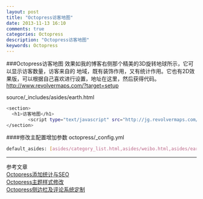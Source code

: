 ```yaml
---
layout: post
title: "Octopress访客地图"
date: 2013-11-13 16:10
comments: true
categories: Octopress
description: "Octopress访客地图"
keywords: Octopress
---
```



###Octopress访客地图
效果如我的博客右侧那个精美的3D旋转地球所示，它可以显示访客数量，访客来自的 地域，既有装饰作用，又有统计作用。它也有2D效果版，可以根据自己喜欢进行设置，地址在这里，然后获得代码。  
http://www.revolvermaps.com/?target=setup  


source/_includes/asides/earth.html
```bash
<section>
  <h1>访客地图</h1>
        <script type="text/javascript" src="http://jg.revolvermaps.com/2/1.js?i=6mb2spkrv1j&amp;s=220&amp;m=0&amp;v=false&amp;r=false&amp;b=000000&amp;n=false&amp;c=ff0000" async="async"></script>
</section>
```
<!-- more -->

####修改主配置增加参数
octopress/_config.yml
```bash
default_asides: [asides/category_list.html,asides/weibo.html,asides/earth.html]
```

--------
参考文章   
[Octopress添加统计与SEO](http://812lcl.github.io/blog/2013/10/29/octopresstian-jia-tong-ji-yu-seo/)    
[Octopress主题样式修改](http://812lcl.github.io/blog/2013/10/27/octopresszhu-ti-yang-shi-xiu-gai/)   
[Octopress侧边栏及评论系统定制](http://812lcl.github.io/blog/2013/10/26/octopressce-bian-lan-ji-ping-lun-xi-tong-ding-zhi/)   
